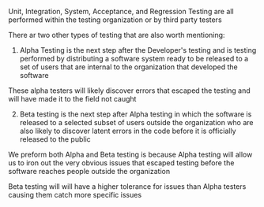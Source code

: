 Unit, Integration, System, Acceptance, and Regression Testing are all performed within the testing organization or by third party testers


There ar two other types of testing that are also worth mentioning:


1. Alpha Testing is the next step after the Developer's testing and is testing performed by distributing a software system ready to be released to a set of users that are internal to the organization that developed the software

These alpha testers will likely discover errors that escaped the testing and will have made it to the field not caught


2. Beta testing is the next step after Alpha testing in which the software is released to a selected subset of users outside the organization who are also likely to discover latent errors in the code before it is officially released to the public



We preform both Alpha and Beta testing is because Alpha testing will allow us to iron out the very obvious issues that escaped testing before the software reaches people outside the organization

Beta testing will will have a higher tolerance for issues than Alpha testers causing them catch more specific issues